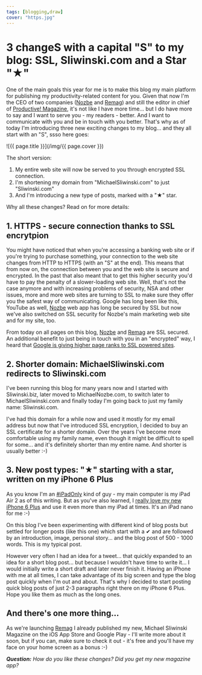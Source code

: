 ```yaml
---
tags: [blogging,draw]
cover: "https.jpg"
---
```


# 3 changeS with a capital "S" to my blog: SSL, Sliwinski.com and a Star "★"

One of the main goals this year for me is to make this blog my main platform for publishing my productivity-related content for you. Given that now I'm the CEO of two companies ([Nozbe][n] and [Remag][]) and still the editor in chief of [Productive! Magazine][], it's not like I have more time... but I do have more to say and I want to serve you - my readers - better. And I want to communicate with you and be in touch with you better. That's why as of today I'm introducing three new exciting changes to my blog... and they all start with an "S", ssso here goes:

<!--More-->

![{{ page.title }}](/img/{{ page.cover }})

The short version:

1. My entire web site will now be served to you through encrypted SSL connection.
2. I'm shortening my domain from "MichaelSliwinski.com" to just "Sliwinski.com"
3. And I'm introducing a new type of posts, marked with a "★" star.

Why all these changes? Read on for more details:

## 1. HTTPS - secure connection thanks to SSL encrytpion

You might have noticed that when you're accessing a banking web site or if you're trying to purchase something, your connection to the web site changes from HTTP to HTTPS (with an "S" at the end). This means that from now on, the connection between you and the web site is secure and encrypted. In the past that also meant that to get this higher security you'd have to pay the penalty of a slower-loading web site. Well, that's not the case anymore and with increasing problems of security, NSA and other issues, more and more web sites are turning to SSL to make sure they offer you the safest way of communicating. Google has long been like this, YouTube as well, [Nozbe][n] web app has long be secured by SSL but now we've also switched on SSL security for Nozbe's main marketing web site and for my site, too.

From today on all pages on this blog, [Nozbe][n] and [Remag][] are SSL secured. An additional benefit to just being in touch with you in an "encrypted" way, I heard that [Google is giving higher page ranks to SSL powered sites][g].

## 2. Shorter domain: MichaelSliwinski.com redirects to Sliwinski.com

I've been running this blog for many years now and I started with Sliwinski.biz, later moved to MichaelNozbe.com, to switch later to MichaelSliwinski.com and finally today I'm going back to just my family name: Sliwinski.com.

I've had this domain for a while now and used it mostly for my email address but now that I've introduced SSL encryption, I decided to buy an SSL certificate for a shorter domain. Over the years I've become more comfortable using my family name, even though it might be difficult to spell for some... and it's definitely shorter than my entire name. And shorter is usually better :-)

## 3. New post types: "★" starting with a star, written on my iPhone 6 Plus

As you know I'm an [#iPadOnly][] kind of guy - my main computer is my iPad Air 2 as of this writing. But as you've also learned, I [really love my new iPhone 6 Plus](https://sliwinski.com/6pluslove) and use it even more than my iPad at times. It's an iPad nano for me :-)

On this blog I've been experimenting with different kind of blog posts but settled for longer posts (like this one) which start with a ✔ and are followed by an introduction, image, personal story... and the blog post of 500 - 1000 words. This is my typical post.

However very often I had an idea for a tweet... that quickly expanded to an idea for a short blog post... but because I wouldn't have time to write it... I would initially write a short draft and later never finish it. Having an iPhone with me at all times, I can take advantage of its big screen and type the blog post quickly when I'm out and about. That's why I decided to start posting quick blog posts of just 2-3 paragraphs right there on my iPhone 6 Plus. Hope you like them as much as the long ones.

## And there's one more thing...

As we're launching [Remag][] I already published my new, Michael Sliwinski Magazine on the iOS App Store and Google Play - I'll write more about it soon, but if you can, make sure to check it out - it's free and you'll have my face on your home screen as a bonus :-)

***Question:*** *How do you like these changes? Did you get my new magazine app?*

[msa]: https://play.google.com/store/apps/details?id=me.remag.sliwinski
[g]: http://searchengineland.com/google-starts-giving-ranking-boost-secure-httpsssl-sites-199446
[Remag]: https://remag.me
[iMagazine]: http://iMagazine.pl
[Dropbox]: http://db.tt/kD7Liux
[Evernote]: /how-i-use-evernote
[It's all about Passion!]: /passion
[Nozbe]: http://nozbe.com/
[#iPadOnly]: https://michael.gratis/ipadonly
[Productive! Magazine]: http://productivemag.com/
[Productive! Show]: /show
[Twitter]: http://twitter.com/MSliwinski

[n]: https://michael.gratis/nozbe